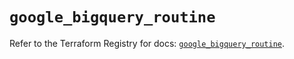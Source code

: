 # `google_bigquery_routine`

Refer to the Terraform Registry for docs: [`google_bigquery_routine`](https://registry.terraform.io/providers/hashicorp/google-beta/6.17.0/docs/resources/google_bigquery_routine).
